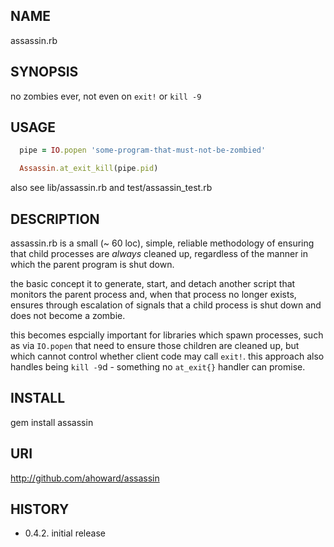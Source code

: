 NAME
----
  assassin.rb

SYNOPSIS
--------
  no zombies ever, not even on `exit!` or `kill -9`

USAGE
-----
```ruby
  pipe = IO.popen 'some-program-that-must-not-be-zombied'

  Assassin.at_exit_kill(pipe.pid)
```

  also see lib/assassin.rb and test/assassin_test.rb

DESCRIPTION
-----------
  assassin.rb is a small (~ 60 loc), simple, reliable methodology of ensuring
  that child processes are *always* cleaned up, regardless of the manner in
  which the parent program is shut down.

  the basic concept it to generate, start, and detach another script that
  monitors the parent process and, when that process no longer exists, ensures
  through escalation of signals that a child process is shut down and does not
  become a zombie.

  this becomes espcially important for libraries which spawn processes, such
  as via `IO.popen` that need to ensure those children are cleaned up, but
  which cannot control whether client code may call `exit!`.  this approach
  also handles being `kill -9`d - something no `at_exit{}` handler can
  promise.

INSTALL
-------
  gem install assassin

URI
---
  http://github.com/ahoward/assassin

HISTORY
-------
  - 0.4.2. initial release
